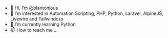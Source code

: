 - 👋 Hi, I’m @blantonious
- 👀 I’m interested in Automation Scripting, PHP, Python, Laravel, AlpineJS, Livewire and Tailwindcss
- 🌱 I’m currently learning Python
- 📫 How to reach me ...

